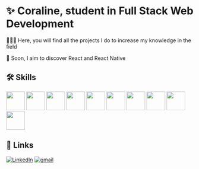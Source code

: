 # ✨ Coraline, student in Full Stack Web Development 

👩🏼‍💻 Here, you will find all the projects I do to increase my knowledge in the field 

📌 Soon, I aim to discover React and React Native

## 🛠 Skills
<div dir="auto">
 
 <img src="https://cdn.jsdelivr.net/gh/devicons/devicon/icons/html5/html5-original.svg" width="50" height="50"/>
 <img src="https://cdn.jsdelivr.net/gh/devicons/devicon/icons/css3/css3-original.svg" width="50" height="50"/>
 <img src="https://cdn.jsdelivr.net/gh/devicons/devicon/icons/sass/sass-original.svg" width="50" height="50"/>
 <img src="https://cdn.jsdelivr.net/gh/devicons/devicon/icons/bootstrap/bootstrap-original.svg" width="50" height="50"/>
<img src="https://camo.githubusercontent.com/442c452cb73752bb1914ce03fce2017056d651a2099696b8594ddf5ccc74825e/68747470733a2f2f63646e2e6a7364656c6976722e6e65742f67682f64657669636f6e732f64657669636f6e2f69636f6e732f6a6176617363726970742f6a6176617363726970742d6f726967696e616c2e737667" width="50" height="50"/>
  <img src="https://cdn.jsdelivr.net/gh/devicons/devicon/icons/php/php-original.svg" width="50" height="50"/>
 <img src="https://cdn.jsdelivr.net/gh/devicons/devicon/icons/symfony/symfony-original.svg" width="50" height="50"/>
 <img src="https://cdn.jsdelivr.net/gh/devicons/devicon/icons/wordpress/wordpress-original.svg" width="50" height="50"/>
 <img src="https://cdn.jsdelivr.net/gh/devicons/devicon/icons/github/github-original.svg" width="50" height="50"/>
 <img src="https://cdn.jsdelivr.net/gh/devicons/devicon/icons/vscode/vscode-original.svg" width="50" height="50"/>
</div> 


## 🔗 Links
[![LinkedIn](https://img.shields.io/badge/LinkedIn-0A66C2?style=for-the-badge&logo=linkedin&logoColor=white)](https://www.linkedin.com/in/coraline-day-b99141242/)
[![gmail](https://img.shields.io/badge/gmail-0A66C2?style=for-the-badge&logo=gmail&logoColor=white&color=red)](mailto:devwithcoraline@gmail.com)
